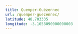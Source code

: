 ```yaml
---
title: Quemper-Guézennec
url: /quemper-guezennec/
latitude: 48.703335
longitude: -3.1058090000000003
---
```

